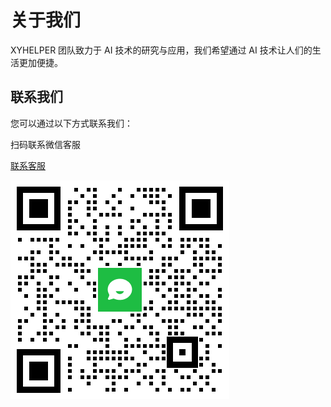 # 关于我们

XYHELPER 团队致力于 AI 技术的研究与应用，我们希望通过 AI 技术让人们的生活更加便捷。

## 联系我们

您可以通过以下方式联系我们：

扫码联系微信客服


[联系客服](https://work.weixin.qq.com/kfid/kfc97c97206f588c396)

![微信](../plus/qrcode.png)